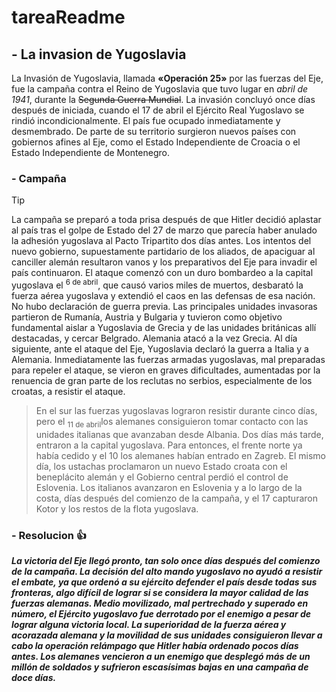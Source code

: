 # tareaReadme
## - La invasion de Yugoslavia
La Invasión de Yugoslavia, llamada **«Operación 25»** por las fuerzas del Eje, fue la campaña contra el Reino de Yugoslavia que tuvo lugar en _abril de 1941_, durante la ~~Segunda Guerra Mundial~~. La invasión concluyó once días después de iniciada, cuando el 17 de abril el Ejército Real Yugoslavo se rindió incondicionalmente. El país fue ocupado inmediatamente y desmembrado. De parte de su territorio surgieron nuevos países con gobiernos afines al Eje, como el Estado Independiente de Croacia o el Estado Independiente de Montenegro.
### - Campaña
> [!TIP]
> La campaña se preparó a toda prisa después de que Hitler decidió aplastar al país tras el golpe de Estado del 27 de marzo que parecía haber anulado la adhesión yugoslava al Pacto Tripartito dos días antes. Los intentos del nuevo gobierno, supuestamente partidario de los aliados, de apaciguar al canciller alemán resultaron vanos y los preparativos del Eje para invadir el país continuaron. El ataque comenzó con un duro bombardeo a la capital yugoslava el <sup>6 de abril</sup>, que causó varios miles de muertos, desbarató la fuerza aérea yugoslava y extendió el caos en las defensas de esa nación. No hubo declaración de guerra previa. Las principales unidades invasoras partieron de Rumanía, Austria y Bulgaria y tuvieron como objetivo fundamental aislar a Yugoslavia de Grecia y de las unidades británicas allí destacadas, y cercar Belgrado. Alemania atacó a la vez Grecia. Al día siguiente, ante el ataque del Eje, Yugoslavia declaró la guerra a Italia y a Alemania. Inmediatamente las fuerzas armadas yugoslavas, mal preparadas para repeler el ataque, se vieron en graves dificultades, aumentadas por la renuencia de gran parte de los reclutas no serbios, especialmente de los croatas, a resistir el ataque.

> En el sur las fuerzas yugoslavas lograron resistir durante cinco días, pero el <sub>11 de abril</sub>los alemanes consiguieron tomar contacto con las unidades italianas que avanzaban desde Albania. Dos días más tarde, entraron a la capital yugoslava. Para entonces, el frente norte ya había cedido y el 10 los alemanes habían entrado en Zagreb. El mismo día, los ustachas proclamaron un nuevo Estado croata con el beneplácito alemán y el Gobierno central perdió el control de Eslovenia. Los italianos avanzaron en Eslovenia y a lo largo de la costa, días después del comienzo de la campaña, y el 17 capturaron Kotor y los restos de la flota yugoslava.

### - Resolucion :+1: 
***La victoria del Eje llegó pronto, tan solo once días después del comienzo de la campaña. La decisión del alto mando yugoslavo no ayudó a resistir el embate, ya que ordenó a su ejército defender el país desde todas sus fronteras, algo difícil de lograr si se considera la mayor calidad de las fuerzas alemanas. Medio movilizado, mal pertrechado y superado en número, el Ejército yugoslavo fue derrotado por el enemigo a pesar de lograr alguna victoria local. La superioridad de la fuerza aérea y acorazada alemana y la movilidad de sus unidades consiguieron llevar a cabo la operación relámpago que Hitler había ordenado pocos días antes. Los alemanes vencieron a un enemigo que desplegó más de un millón de soldados y sufrieron escasísimas bajas en una campaña de doce días.***
